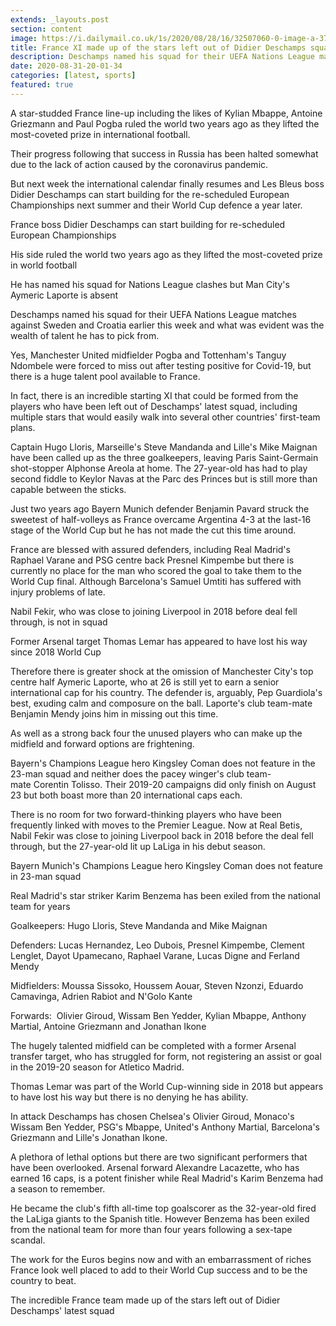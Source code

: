 ```yaml
---
extends: _layouts.post
section: content
image: https://i.dailymail.co.uk/1s/2020/08/28/16/32507060-0-image-a-37_1598629500801.jpg 
title: France XI made up of the stars left out of Didier Deschamps squad 
description: Deschamps named his squad for their UEFA Nations League matches against Sweden and Croatia earlier this week and what was evident was the wealth of talent he has to pick from. 
date: 2020-08-31-20-01-34 
categories: [latest, sports] 
featured: true 
--- 
```

A star-studded France line-up including the likes of Kylian Mbappe, Antoine Griezmann and Paul Pogba ruled the world two years ago as they lifted the most-coveted prize in international football.

Their progress following that success in Russia has been halted somewhat due to the lack of action caused by the coronavirus pandemic.

But next week the international calendar finally resumes and Les Bleus boss Didier Deschamps can start building for the re-scheduled European Championships next summer and their World Cup defence a year later.

France boss Didier Deschamps can start building for re-scheduled European Championships

His side ruled the world two years ago as they lifted the most-coveted prize in world football

He has named his squad for Nations League clashes but Man City's Aymeric Laporte is absent 

Deschamps named his squad for their UEFA Nations League matches against Sweden and Croatia earlier this week and what was evident was the wealth of talent he has to pick from.

Yes, Manchester United midfielder Pogba and Tottenham's Tanguy Ndombele were forced to miss out after testing positive for Covid-19, but there is a huge talent pool available to France.

In fact, there is an incredible starting XI that could be formed from the players who have been left out of Deschamps' latest squad, including multiple stars that would easily walk into several other countries' first-team plans.

Captain Hugo Lloris, Marseille's Steve Mandanda and Lille's Mike Maignan have been called up as the three goalkeepers, leaving Paris Saint-Germain shot-stopper Alphonse Areola at home. The 27-year-old has had to play second fiddle to Keylor Navas at the Parc des Princes but is still more than capable between the sticks.

Just two years ago Bayern Munich defender Benjamin Pavard struck the sweetest of half-volleys as France overcame Argentina 4-3 at the last-16 stage of the World Cup but he has not made the cut this time around.

France are blessed with assured defenders, including Real Madrid's Raphael Varane and PSG centre back Presnel Kimpembe but there is currently no place for the man who scored the goal to take them to the World Cup final. Although Barcelona's Samuel Umtiti has suffered with injury problems of late. 

Nabil Fekir, who was close to joining Liverpool in 2018 before deal fell through, is not in squad

Former Arsenal target Thomas Lemar has appeared to have lost his way since 2018 World Cup

Therefore there is greater shock at the omission of Manchester City's top centre half Aymeric Laporte, who at 26 is still yet to earn a senior international cap for his country. The defender is, arguably, Pep Guardiola's best, exuding calm and composure on the ball. Laporte's club team-mate Benjamin Mendy joins him in missing out this time. 

As well as a strong back four the unused players who can make up the midfield and forward options are frightening. 

Bayern's Champions League hero Kingsley Coman does not feature in the 23-man squad and neither does the pacey winger's club team-mate Corentin Tolisso. Their 2019-20 campaigns did only finish on August 23 but both boast more than 20 international caps each.

There is no room for two forward-thinking players who have been frequently linked with moves to the Premier League. Now at Real Betis, Nabil Fekir was close to joining Liverpool back in 2018 before the deal fell through, but the 27-year-old lit up LaLiga in his debut season.

Bayern Munich's Champions League hero Kingsley Coman does not feature in 23-man squad

Real Madrid's star striker Karim Benzema has been exiled from the national team for years

Goalkeepers: Hugo Lloris, Steve Mandanda and Mike Maignan 

Defenders: Lucas Hernandez, Leo Dubois, Presnel Kimpembe, Clement Lenglet, Dayot Upamecano, Raphael Varane, Lucas Digne and Ferland Mendy

Midfielders: Moussa Sissoko, Houssem Aouar, Steven Nzonzi, Eduardo Camavinga, Adrien Rabiot and N'Golo Kante

Forwards:  Olivier Giroud, Wissam Ben Yedder, Kylian Mbappe, Anthony Martial, Antoine Griezmann and Jonathan Ikone

The hugely talented midfield can be completed with a former Arsenal transfer target, who has struggled for form, not registering an assist or goal in the 2019-20 season for Atletico Madrid.

Thomas Lemar was part of the World Cup-winning side in 2018 but appears to have lost his way but there is no denying he has ability.

In attack Deschamps has chosen Chelsea's Olivier Giroud, Monaco's Wissam Ben Yedder, PSG's Mbappe, United's Anthony Martial, Barcelona's Griezmann and Lille's Jonathan Ikone.

A plethora of lethal options but there are two significant performers that have been overlooked. Arsenal forward Alexandre Lacazette, who has earned 16 caps, is a potent finisher while Real Madrid's Karim Benzema had a season to remember.

He became the club's fifth all-time top goalscorer as the 32-year-old fired the LaLiga giants to the Spanish title. However Benzema has been exiled from the national team for more than four years following a sex-tape scandal.

The work for the Euros begins now and with an embarrassment of riches France look well placed to add to their World Cup success and to be the country to beat.

The incredible France team made up of the stars left out of Didier Deschamps' latest squad

